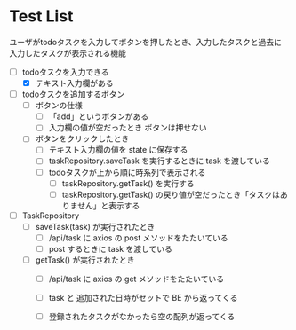 # Test List

ユーザがtodoタスクを入力してボタンを押したとき、入力したタスクと過去に入力したタスクが表示される機能

- [ ] todoタスクを入力できる
  - [x] テキスト入力欄がある

- [ ] todoタスクを追加するボタン
  - [ ] ボタンの仕様
    - [ ] 「add」というボタンがある
    - [ ] 入力欄の値が空だったとき ボタンは押せない
  - [ ] ボタンをクリックしたとき
    - [ ] テキスト入力欄の値を state に保存する
    - [ ] taskRepository.saveTask を実行するときに task を渡している
    - [ ] todoタスクが上から順に時系列で表示される
      - [ ] taskRepository.getTask() を実行する
      - [ ] taskRepository.getTask() の戻り値が空だったとき「タスクはありません」と表示する

- [ ] TaskRepository
  - [ ] saveTask(task) が実行されたとき
    - [ ] /api/task に axios の post メソッドをたたいている
    - [ ] post するときに task を渡している
  - [ ] getTask() が実行されたとき
    - [ ] /api/task に axios の get メソッドをたたいている
    - [ ] task と 追加された日時がセットで BE から返ってくる
    - [ ] 登録されたタスクがなかったら空の配列が返ってくる





